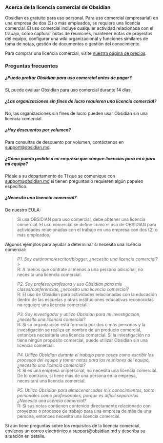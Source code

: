 ### Acerca de la licencia comercial de Obsidian

Obsidian es gratuito para uso personal. Para uso comercial (empresarial) en una empresa de dos (2) o más empleados, se requiere una licencia comercial. El uso comercial incluye cualquier actividad relacionada con el trabajo, como capturar notas de reuniones, mantener notas de proyectos del equipo, configurar una wiki organizacional y funciones similares de toma de notas, gestión de documentos o gestión del conocimiento.

Para comprar una licencia comercial, visite [nuestra página de precios](https://obsidian.md/pricing).

### Preguntas frecuentes

##### ¿Puedo probar Obsidian para uso comercial antes de pagar?

Sí, puede evaluar Obsidian para uso comercial durante 14 días.

##### ¿Las organizaciones sin fines de lucro requieren una licencia comercial?

No, las organizaciones sin fines de lucro pueden usar Obsidian sin una licencia comercial.

##### ¿Hay descuentos por volumen?

Para consultas de descuento por volumen, contáctenos en support@obsidian.md.

##### ¿Cómo puedo pedirle a mi empresa que compre licencias para mí o para mi equipo?

Pídale a su departamento de TI que se comunique con support@obsidian.md si tienen preguntas o requieren algún papeleo específico.

##### ¿Necesito una licencia comercial?

De nuestro EULA:

> Si usa OBSIDIAN para uso comercial, debe obtener una licencia comercial. El uso comercial se define como el uso de OBSIDIAN para actividades relacionadas con el trabajo en una empresa con dos (2) o más empleados.

Algunos ejemplos para ayudar a determinar si necesita una licencia comercial:

> *P1. Soy autónomo/escritor/blogger, ¿necesito una licencia comercial?*> \
> R: A menos que contrate al menos a una persona adicional, no necesita una licencia comercial.

> *P2. Soy profesor/profesora y uso Obsidian para mis clases/conferencias, ¿necesito una licencia comercial?*
> \
> R: El uso de Obsidian para actividades relacionadas con la educación dentro de las escuelas y otras instituciones educativas reconocidas no requiere una licencia comercial.

> *P3. Soy investigador y utilizo Obsidian para mi investigación, ¿necesito una licencia comercial?*
> \
> R: Si su organización está formada por dos o más personas y la investigación se realiza en nombre de un producto comercial, entonces necesitaría una licencia comercial. Si la investigación no tiene ningún propósito comercial, puede utilizar Obsidian sin una licencia comercial.

> *P4. Utilizo Obsidian durante el trabajo para cosas como escribir los procesos del equipo y tomar notas para las reuniones del equipo, ¿necesito una licencia comercial?*
> \
> R: Si es una empresa unipersonal, no necesita una licencia comercial. De lo contrario, si tiene más de una persona en la empresa, necesitará una licencia comercial.

> *P5. Utilizo Obsidian para almacenar todos mis conocimientos, tanto personales como profesionales, porque es difícil separarlos. ¿Necesito una licencia comercial?*
> \
> R: Si sus notas contienen contenido directamente relacionado con proyectos o procesos de trabajo para una empresa de más de una persona, entonces necesita una licencia comercial.

Si aún tiene preguntas sobre los requisitos de la licencia comercial, envíenos un correo electrónico a support@obsidian.md y describa su situación en detalle.
